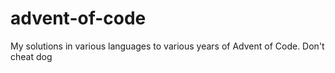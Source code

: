 # advent-of-code
My solutions in various languages to various years of Advent of Code. Don't cheat dog

